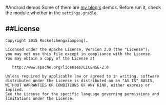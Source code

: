 #Android demos
Some of them are [my blog's](http://zhengxiaopeng.com/) demos. Before run it, check the module whether in the `settings.gradle`.

##License
-------

```
Copyright 2015 Rocko(zhengxiaopeng).

Licensed under the Apache License, Version 2.0 (the "License");
you may not use this file except in compliance with the License.
You may obtain a copy of the License at

   http://www.apache.org/licenses/LICENSE-2.0

Unless required by applicable law or agreed to in writing, software
distributed under the License is distributed on an "AS IS" BASIS,
WITHOUT WARRANTIES OR CONDITIONS OF ANY KIND, either express or implied.
See the License for the specific language governing permissions and
limitations under the License.
```